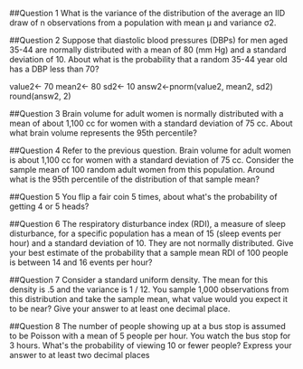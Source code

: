 ##Question 1
What is the variance of the distribution of the average an IID draw of n observations from a population with mean μ and variance σ2.

##Question 2
Suppose that diastolic blood pressures (DBPs) for men aged 35-44 are normally distributed with a mean of 80 (mm Hg) and a standard deviation of 10. About what is the probability that a random 35-44 year old has a DBP less than 70?

value2<- 70
mean2<- 80
sd2<- 10
answ2<-pnorm(value2, mean2, sd2)
round(answ2, 2)


##Question 3
Brain volume for adult women is normally distributed with a mean of about 1,100 cc for women with a standard deviation of 75 cc. About what brain volume represents the 95th percentile?

##Question 4
Refer to the previous question. Brain volume for adult women is about 1,100 cc for women with a standard deviation of 75 cc. Consider the sample mean of 100 random adult women from this population. Around what is the 95th percentile of the distribution of that sample mean?

##Question 5
You flip a fair coin 5 times, about what's the probability of getting 4 or 5 heads?

##Question 6
The respiratory disturbance index (RDI), a measure of sleep disturbance, for a specific population has a mean of 15 (sleep events per hour) and a standard deviation of 10. They are not normally distributed. Give your best estimate of the probability that a sample mean RDI of 100 people is between 14 and 16 events per hour?

##Question 7
Consider a standard uniform density. The mean for this density is .5 and the variance is 1 / 12. You sample 1,000 observations from this distribution and take the sample mean, what value would you expect it to be near? Give your answer to at least one decimal place.

##Question 8
The number of people showing up at a bus stop is assumed to be Poisson with a mean of 5 people per hour. You watch the bus stop for 3 hours. What's the probability of viewing 10 or fewer people? Express your answer to at least two decimal places
